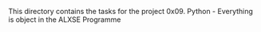 This directory contains the tasks for the project 0x09. Python - Everything is object in the ALXSE Programme
